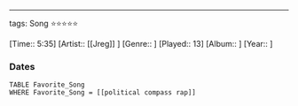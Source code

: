 ---
tags: Song ⭐⭐⭐⭐⭐ 

[Time:: 5:35]
[Artist:: [[Jreg]] ]
[Genre:: ]
[Played:: 13]
[Album:: ]
[Year:: ]
### Dates
````dataview
TABLE Favorite_Song
WHERE Favorite_Song = [[political compass rap]]
````
